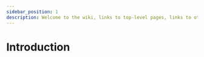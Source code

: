 ```yaml
---
sidebar_position: 1
description: Welcome to the wiki, links to top-level pages, links to other resources and community.
---
```


# Introduction
